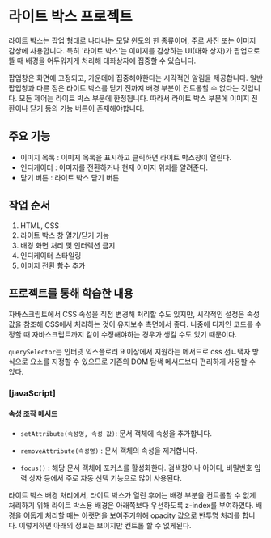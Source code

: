 # 라이트 박스 프로젝트
라이트 박스는 팝업 형태로 나타나는 모달 윈도의 한 종류이며, 주로 사진 또는 이미지 감상에 사용합니다. 특히 '라이트 박스'는 이미지를 감상하는 UI(대화 상자)가 팝업으로 뜰 때 배경을 어두워지게 처리해 대화상자에 집중할 수 있습니다.

팝업창은 화면에 고정되고, 가운데에 집중해야한다는 시각적인 알림을 제공합니다. 일반 팝업창과 다른 점은 라이트 박스를 닫기 전까지 배경 부분이 컨트롤할 수 없다는 것입니다. 모든 제어는 라이트 박스 부분에 한정됩니다. 따라서 라이트 박스 부분에 이미지 전환이나 닫기 등의 기능 버튼이 존재해야합니다.



## 주요 기능
- 이미지 목록 : 이미지 목록을 표시하고 클릭하면 라이트 박스창이 열린다.
- 인디케이터 : 이미지를 전환하거나 현재 이미지 위치를 알려준다.
- 닫기 버튼 : 라이트 박스 닫기 버튼




## 작업 순서
1. HTML, CSS
2. 라이트 박스 창 열기/닫기 기능
3. 배경 화면 처리 및 인터렉션 금지
4. 인디케이터 스타일링
5. 이미지 전환 함수 추가





## 프로젝트를 통해 학습한 내용

자바스크립트에서 CSS 속성을 직접 변경해 처리할 수도 있지만, 시각적인 설정은 속성값을 참조해 CSS에서 처리하는 것이 유지보수 측면에서 좋다. 나중에 디자인 코드를 수정할 때 자바스크립트까지 같이 수정해야하는 경우가 생길 수도 있기 때문이다.



`querySelector`는 인터넷 익스플로러 9 이상에서 지원하는 메서드로 css 선ㄴ택자 방식으로 요소를 지정할 수 있으므로 기존의 DOM 탐색 메서드보다 편리하게 사용할 수 있다.



### [javaScript]

#### 속성 조작 메서드

- `setAttribute(속성명, 속성 값)`: 문서 객체에 속성을 추가합니다.
- `removeAttribute(속성명)` : 문서 객체의 속성을 제거합니다.



- `focus()` : 해당 문서 객체에 포커스를 활성화한다. 검색창이나 아이디, 비밀번호 입력 상자 등에서 주로 자동 선택 기능으로 많이 사용된다.



라이트 박스 배경 처리에서, 라이트 박스가 열린 후에는 배경 부분을 컨트롤할 수 없게 처리하기 위해 라이트 박스용 배경은 아래쪽보다 우선하도록 z-index를 부여하였다. 배경을 어둡게 처리할 때는 아랫면을 보여주기위해 opacity 값으로 반투명 처리를 합니다. 이렇게하면 아래의 정보는 보이지만 컨트롤 할 수 없게된다. 
